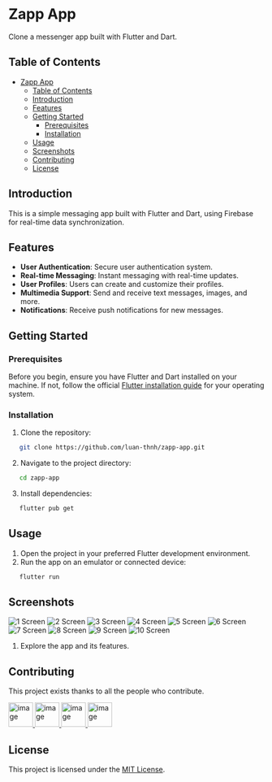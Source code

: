 # Zapp App

Clone a messenger app built with Flutter and Dart.

## Table of Contents

- [Zapp App](#zapp-app)
  - [Table of Contents](#table-of-contents)
  - [Introduction](#introduction)
  - [Features](#features)
  - [Getting Started](#getting-started)
    - [Prerequisites](#prerequisites)
    - [Installation](#installation)
  - [Usage](#usage)
  - [Screenshots](#screenshots)
  - [Contributing](#contributing)
  - [License](#license)

## Introduction

This is a simple messaging app built with Flutter and Dart, using Firebase for real-time data synchronization.

## Features

- **User Authentication**: Secure user authentication system.
- **Real-time Messaging**: Instant messaging with real-time updates.
- **User Profiles**: Users can create and customize their profiles.
- **Multimedia Support**: Send and receive text messages, images, and more.
- **Notifications**: Receive push notifications for new messages.

## Getting Started

### Prerequisites

Before you begin, ensure you have Flutter and Dart installed on your machine. If not, follow the official [Flutter installation guide](https://flutter.dev/docs/get-started/install) for your operating system.

### Installation

1. Clone the repository:

```bash
   git clone https://github.com/luan-thnh/zapp-app.git
```

2. Navigate to the project directory:

```bash
   cd zapp-app
```

3. Install dependencies:

```bash
   flutter pub get
```

## Usage

1. Open the project in your preferred Flutter development environment.
2. Run the app on an emulator or connected device:

```bash
   flutter run
```

## Screenshots

![1 Screen](assets/screenshots/16.png)
![2 Screen](assets/screenshots/17.png)
![3 Screen](assets/screenshots/18.png)
![4 Screen](assets/screenshots/19.png)
![5 Screen](assets/screenshots/20.png)
![6 Screen](assets/screenshots/21.png)
![7 Screen](assets/screenshots/22.png)
![8 Screen](assets/screenshots/23.png)
![9 Screen](assets/screenshots/25.png)
![10 Screen](assets/screenshots/26.png)

1. Explore the app and its features.

## Contributing

This project exists thanks to all the people who contribute.

<a href="https://github.com/luan-thnh">
  <img src="https://avatars.githubusercontent.com/u/96113898?s=48&v=4" alt="image" width="48" height="48">
</a>
<a href="https://github.com/hajimemaste">
  <img src="https://avatars.githubusercontent.com/u/121087505?s=48&v=4" alt="image" width="48" height="48">
</a>
<a href="https://github.com/hoangphuc91dtt">
  <img src="https://avatars.githubusercontent.com/u/102318502??s=48&v=4" alt="image" width="48" height="48">
</a>
<a href="https://github.com/ngoc-huyenn">
  <img src="https://avatars.githubusercontent.com/u/111333034?s=48&v=4" alt="image" width="48" height="48">
</a>

## License

This project is licensed under the [MIT License](LICENSE).
